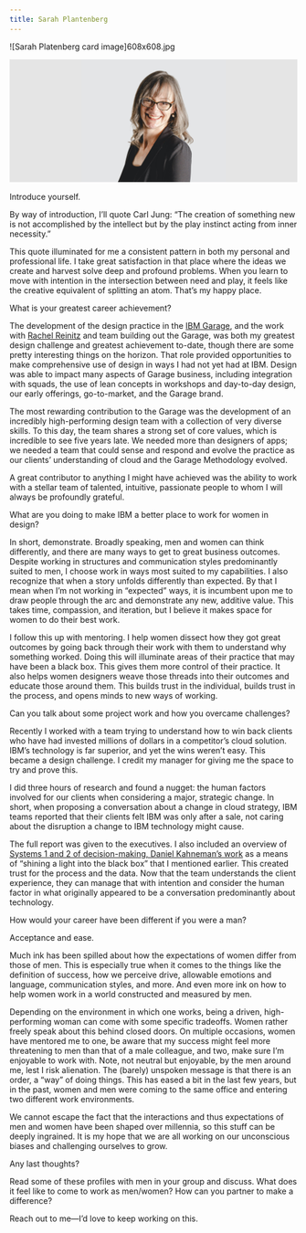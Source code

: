 ```yaml
---
title: Sarah Plantenberg
---
```


<grid classname="background-bleed">
<column lg="16">

<art-direction>

![Sarah Platenberg card image]608x608.jpg

![Sarah Platenberg hero image](./2624x1120.jpg)

</art-direction>

<community-lead name="Sarah Plantenberg" position="Design Principal" department="IBM Garage"></community-lead>

</column>
</grid>

<grid className="community__grid" background="gray-10">
<column sm="3" md="3" lg="3">

<span className="community__prompt">Introduce yourself.</span>

</column>

<column md="6" lg="8" offset_lg="1">

By way of introduction, I’ll quote Carl Jung: “The creation of something new is not accomplished by the intellect but by the play instinct acting from inner necessity.”

This quote illuminated for me a consistent pattern in both my personal and professional life. I take great satisfaction in that place where the ideas we create and harvest solve deep and profound problems. When you learn to move with intention in the intersection between need and play, it feels like the creative equivalent of splitting an atom. That’s my happy place.

</column>
</grid>

<grid className="community__grid" background="gray-10">
<column sm="3" md="3" lg="3">

<span className="community__prompt">What is your greatest career achievement?</span>

</column>

<column md="6" lg="8" offset_lg="1">

The development of the design practice in the [IBM Garage](https://www.ibm.com/garage), and the work with [Rachel Reinitz](https://www.linkedin.com/in/rreinitz) and team building out the Garage, was both my greatest design challenge and greatest achievement to-date, though there are some pretty interesting things on the horizon. That role provided opportunities to make comprehensive use of design in ways I had not yet had at IBM. Design was able to impact many aspects of Garage business, including integration with squads, the use of lean concepts in workshops and day-to-day design, our early offerings, go-to-market, and the Garage brand.

The most rewarding contribution to the Garage was the development of an incredibly high-performing design team with a collection of very diverse skills. To this day, the team shares a strong set of core values, which is incredible to see five years late. We needed more than designers of apps; we needed a team that could sense and respond and evolve the practice as our clients’ understanding of cloud and the Garage Methodology evolved.

A great contributor to anything I might have achieved was the ability to work with a stellar team of talented, intuitive, passionate people to whom I will always be profoundly grateful.

</column>
</grid>

<grid className="community__grid" background="gray-10">
<column sm="3" md="3" lg="3">

<span className="community__prompt">What are you doing to make IBM a better place to work for women in design?</span>

</column>

<column md="6" lg="8" offset_lg="1">

In short, demonstrate. Broadly speaking, men and women can think differently, and there are many ways to get to great business outcomes. Despite working in structures and communication styles predominantly suited to men, I choose work in ways most suited to my capabilities. I also recognize that when a story unfolds differently than expected. By that I mean when I’m not working in “expected” ways, it is incumbent upon me to draw people through the arc and demonstrate any new, additive value. This takes time, compassion, and iteration, but I believe it makes space for women to do their best work.

I follow this up with mentoring. I help women dissect how they got great outcomes by going back through their work with them to understand why something worked. Doing this will illuminate areas of their practice that may have been a black box. This gives them more control of their practice. It also helps women designers weave those threads into their outcomes and educate those around them. This builds trust in the individual, builds trust in the process, and opens minds to new ways of working.

</column>
</grid>

<grid className="community__grid" background="gray-10">
<column sm="3" md="3" lg="3">

<span className="community__prompt">Can you talk about some project work and how you overcame challenges?</span>

</column>

<column md="6" lg="8" offset_lg="1">

Recently I worked with a team trying to understand how to win back clients who have had invested millions of dollars in a competitor’s cloud solution. IBM’s technology is far superior, and yet the wins weren’t easy. This became a design challenge. I credit my manager for giving me the space to try and prove this.

I did three hours of research and found a nugget: the human factors involved for our clients when considering a major, strategic change. In short, when proposing a conversation about a change in cloud strategy, IBM teams reported that their clients felt IBM was only after a sale, not caring about the disruption a change to IBM technology might cause.

The full report was given to the executives. I also included an overview of [Systems 1 and 2 of decision-making, Daniel Kahneman’s work](https://www.scientificamerican.com/article/kahneman-excerpt-thinking-fast-and-slow/) as a means of “shining a light into the black box” that I mentioned earlier. This created trust for the process and the data. Now that the team understands the client experience, they can manage that with intention and consider the human factor in what originally appeared to be a conversation predominantly about technology. 

</column>
</grid>

<grid className="community__grid" background="gray-10">
<column sm="3" md="3" lg="3">

<span className="community__prompt">How would your career have been different if you were a man?</span>

</column>

<column md="6" lg="8" offset_lg="1">

Acceptance and ease.

Much ink has been spilled about how the expectations of women differ from those of men. This is especially true when it comes to the things like the definition of success, how we perceive drive, allowable emotions and language, communication styles, and more. And even more ink on how to help women work in a world constructed and measured by men.

Depending on the environment in which one works, being a driven, high-performing woman can come with some specific tradeoffs. Women rather freely speak about this behind closed doors. On multiple occasions, women have mentored me to one, be aware that my success might feel more threatening to men than that of a male colleague, and two, make sure I’m enjoyable to work with. Note, not neutral but enjoyable, by the men around me, lest I risk alienation. The (barely) unspoken message is that there is an order, a “way” of doing things. This has eased a bit in the last few years, but in the past, women and men were coming to the same office and entering two different work environments. 

We cannot escape the fact that the interactions and thus expectations of men and women have been shaped over millennia, so this stuff can be deeply ingrained. It is my hope that we are all working on our unconscious biases and challenging ourselves to grow.

</column>
</grid>

<grid className="community__grid" background="gray-10">
<column sm="3" md="3" lg="3">

<span className="community__prompt">Any last thoughts?</span>

</column>

<column md="6" lg="8" offset_lg="1">

Read some of these profiles with men in your group and discuss. What does it feel like to come to work as men/women? How can you partner to make a difference?

Reach out to me—I’d love to keep working on this.

</column>
</grid>
